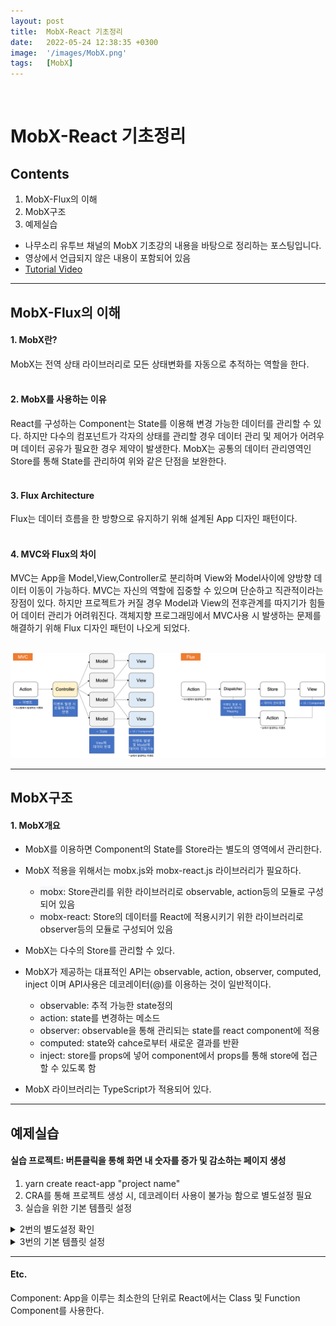 ```yaml
---
layout: post
title:  MobX-React 기초정리
date:   2022-05-24 12:38:35 +0300
image:  '/images/MobX.png'
tags:   [MobX]
---
```

<br/>

# MobX-React 기초정리<br/>
## Contents <br/>
1. MobX-Flux의 이해<br/>
2. MobX구조<br/>
3. 예제실습<br/>

* 나무소리 유투브 채널의 MobX 기초강의 내용을 바탕으로 정리하는 포스팅입니다. <br/>
* 영상에서 언급되지 않은 내용이 포함되어 있음<br/>
* [Tutorial Video](https://youtu.be/NwbZmhE2Blc)<br/>

___

## MobX-Flux의 이해<br/>
#### 1. MobX란? 
MobX는 전역 상태 라이브러리로 모든 상태변화를 자동으로 추적하는 역할을 한다.<br/><br/>

#### 2. MobX를 사용하는 이유 
React를 구성하는 Component는 State를 이용해 변경 가능한 데이터를 관리할 수 있다. 하지만 다수의 컴포넌트가 각자의 상태를 관리할 경우 데이터 관리 및 제어가 어려우며 데이터 공유가 필요한 경우 제약이 발생한다. MobX는 공통의 데이터 관리영역인 Store를 통해 State를 관리하여 위와 같은 단점을 보완한다.<br/><br/>

#### 3. Flux Architecture
Flux는 데이터 흐름을 한 방향으로 유지하기 위해 설계된 App 디자인 패턴이다.<br/><br/>

#### 4. MVC와 Flux의 차이
MVC는 App을 Model,View,Controller로 분리하며 View와 Model사이에 양방향 데이터 이동이 가능하다. MVC는 자신의 역할에 집중할 수 있으며 단순하고 직관적이라는 장점이 있다. 하지만 프로젝트가 커질 경우 Model과 View의 전후관계를 따지기가 힘들어 데이터 관리가 어려워진다. 객체지향 프로그래밍에서 MVC사용 시 발생하는 문제를 해결하기 위해 Flux 디자인 패턴이 나오게 되었다.<br/><br/>

<img src="/images/Posting/MobX/MVC_Flux.png" alt="Model(로직과 관련된 모든 데이터를 포함), View(사용자에게 데이터를 표현하거나 유저와 상호작용을 처리), Controller(모델과 뷰 구성요소간의 인터페이스 (ex. 클릭이벤트 발생 시 컨트롤러를 통해 Model에 해당 데이터 반영))">

___

## MobX구조<br/>
#### 1. MobX개요 <br/>
- MobX를 이용하면 Component의 State를 Store라는 별도의 영역에서 관리한다.<br/>
- MobX 적용을 위해서는 mobx.js와 mobx-react.js 라이브러리가 필요하다.<br/>
  * <span style='background-color:#f6f8fa'>mobx:</span> Store관리를 위한 라이브러리로 observable, action등의 모듈로 구성되어 있음<br/>
  * <span style='background-color:#f6f8fa'>mobx-react:</span> Store의 데이터를 React에 적용시키기 위한 라이브러리로 observer등의 모듈로 구성되어 있음<br/>

- MobX는 다수의 Store를 관리할 수 있다.<br/>
- MobX가 제공하는 대표적인 API는 observable, action, observer, computed, inject 이며 API사용은 데코레이터(@)를 이용하는 것이 일반적이다.<br/>
  * <span style='background-color:#f6f8fa'>observable:</span> 추적 가능한 state정의<br/>
  * <span style='background-color:#f6f8fa'>action:</span> state를 변경하는 메소드<br/>
  * <span style='background-color:#f6f8fa'>observer:</span> observable을 통해 관리되는 state를 react component에 적용<br/>
  * <span style='background-color:#f6f8fa'>computed:</span> state와 cahce로부터 새로운 결과를 반환<br/>
  * <span style='background-color:#f6f8fa'>inject:</span> store를 props에 넣어 component에서 props를 통해 store에 접근할 수 있도록 함<br/>

- MobX 라이브러리는 TypeScript가 적용되어 있다.<br/>

___

## 예제실습<br/>
#### 실습 프로젝트: 버튼클릭을 통해 화면 내 숫자를 증가 및 감소하는 페이지 생성<br/>

1. yarn create react-app "project name"<br/>
2. CRA를 통해 프로젝트 생성 시, 데코레이터 사용이 불가능 함으로 별도설정 필요<br/>
3. 실습을 위한 기본 템플릿 설정

  
<details>
<summary>2번의 별도설정 확인</summary>
<div markdown="1">

* <span style='background-color:#fff5b1'>CRA 프로젝트 커스터마이징 방법</span><br/>
(1) eject사용:<br/>
  eject(숨겨져 있던 웹팩 등의 설정을 보여주며 커스터마이징 가능하도록 한다)을 통해 CRA로 생성된 프로젝트를 커스터마이징 할 수 있으나 One Build Dependency(패키지 설치 및 삭제 시 패키지 간 연결 자동관리)의 장점을 잃게 되는 등의 문제가 발생한다.<br/>
(2) react-app-rewired사용:<br/>
  rewired는 eject 없이 CRA의 설정을 커스터마이징을 할 수 있도록 하는 라이브러리이다.<br/>

* <span style='background-color:#fff5b1'>react-app-rewired 사용방법</span><br/>
(1) 라이브러리 설치
```
yarn add --dev customize-cra
yarn add --dev react-app-rewired
```

(2) package.json에 있는 script수정<br/>

```
  "scripts": {
  "start": "react-app-rewired start",
  "build": "react-app-rewired build",
  "test": "react-app-rewired test --env=jsdom",
  "eject": "react-scripts eject",}
```

(3) 루트폴더에 config-overrides.js추가<br/>

```javascript
  const { 
    addDecoratorsLegacy, // decorator를 사용할 수 있도록 해주는 config
    disableEsLint,
    override,
  } = require("customize-cra");

  // 사용자 정의 웹팩 설정
  module.exports = {
    webpack: override(
      disableEsLint(),
      addDecoratorsLegacy()
    ),
  };
```
</div>
</details>

<details>
<summary>3번의 기본 템플릿 설정</summary>
<div markdown="1">

<details>
<summary>App.js</summary>
<div markdown="1">

```javascript
import React, { Component } from 'react';
import CounterComponent from './component/CounterComponent';

class App extends Component {
  render(){
    return (
      <div>
        <CounterComponent />
      </div>
  );
  }
}

export default App;
```
</div>
</details>

<details>
<summary>CounterComponent.js</summary>
<div markdown="1">

```javascript
import React, { Component } from 'react';
import { Button, Box } from '@material-ui/core';

class CounterComponent extends Component {

  render(){
    return(
      <div>
        <Button variant='contained' color='primary' size='large'> - </Button>        
        
        <Box component='span' m={5}> 0 </Box>
        
        <Button variant='contained' color='primary' size='large'> + </Button>
      </div>
    )
  }
}

export default CounterComponent;
```
</div>
</details>

</div>
</details>

___

#### Etc. <br/>
Component: App을 이루는 최소한의 단위로 React에서는 Class 및 Function Component를 사용한다. <br/>
